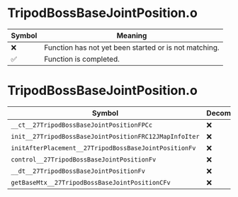 # TripodBossBaseJointPosition.o
| Symbol | Meaning 
| ------------- | ------------- 
| :x: | Function has not yet been started or is not matching. 
| :white_check_mark: | Function is completed. 


# TripodBossBaseJointPosition.o
| Symbol | Decompiled? |
| ------------- | ------------- |
| `__ct__27TripodBossBaseJointPositionFPCc` | :x: |
| `init__27TripodBossBaseJointPositionFRC12JMapInfoIter` | :x: |
| `initAfterPlacement__27TripodBossBaseJointPositionFv` | :x: |
| `control__27TripodBossBaseJointPositionFv` | :x: |
| `__dt__27TripodBossBaseJointPositionFv` | :x: |
| `getBaseMtx__27TripodBossBaseJointPositionCFv` | :x: |
